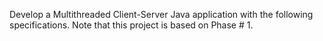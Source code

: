 Develop a Multithreaded Client-Server Java application with the following 
specifications. Note that this project is based on Phase # 1.